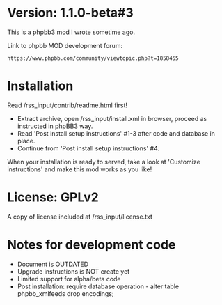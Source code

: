 Version: 1.1.0-beta#3
======
This is a phpbb3 mod I wrote sometime ago.

Link to phpbb MOD development forum: 

	https://www.phpbb.com/community/viewtopic.php?t=1858455

Installation
======
Read /rss_input/contrib/readme.html first!

- Extract archive, open /rss_input/install.xml in browser, proceed as instructed in phpBB3 way.
- Read 'Post install setup instructions' #1-3 after code and database in place.
- Continue from 'Post install setup instructions' #4.

When your installation is ready to served, take a look at 'Customize instructions' and make this mod works as you like!


License: GPLv2
======
A copy of license included at /rss_input/license.txt


Notes for development code
======
- Document is OUTDATED
- Upgrade instructions is NOT create yet
- Limited support for alpha/beta code
- Post installation: require database operation - alter table phpbb_xmlfeeds drop encodings;


